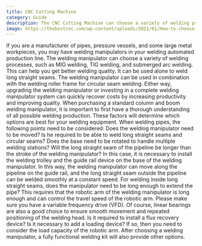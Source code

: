 ```yaml
---
title: CNC Cutting Machine
category: Guide
description: The CNC Cutting Machine can choose a variety of welding processes, such as MIG welding, TIG welding, and submerged arc welding. This can help you get better welding quality. It can be used alone to weld long straight seams. The welding manipulator can be used in combination with the welding roller frame for circular seam welding. Either way, upgrading the welding manipulator or investing in a complete welding manipulator system can quickly recover costs by increasing productivity and improving quality.
image: https://thebestcnc.com/wp-content/uploads/2021/01/How-to-choose-a-welding-manipulator.jpg
---
```


If you are a manufacturer of pipes, pressure vessels, and some large metal workpieces, you may have welding manipulators in your welding automated production line.
The welding manipulator can choose a variety of welding processes, such as MIG welding, TIG welding, and submerged arc welding. This can help you get better welding quality. It can be used alone to weld long straight seams. The welding manipulator can be used in combination with the welding roller frame for circular seam welding. Either way, upgrading the welding manipulator or investing in a complete welding manipulator system can quickly recover costs by increasing productivity and improving quality.
When purchasing a standard column and boom welding manipulator, it is important to first have a thorough understanding of all possible welding production. These factors will determine which options are best for your welding equipment.
When welding pipes, the following points need to be considered:
Does the welding manipulator need to be moved? Is he required to be able to weld long straight seams and circular seams? Does the base need to be rotated to handle multiple welding stations?
Will the long straight seam of the pipeline be longer than the stroke of the welding manipulator? In this case, it is necessary to install the welding trolley and the guide rail device on the base of the welding manipulator. In this way, the welding manipulator can move along the pipeline on the guide rail, and the long straight seam outside the pipeline can be welded smoothly at a constant speed.
For welding inside long straight seams, does the manipulator need to be long enough to extend the pipe? This requires that the robotic arm of the welding manipulator is long enough and can control the travel speed of the robotic arm. Please make sure you have a variable frequency drive (VFD). Of course, linear bearings are also a good choice to ensure smooth movement and repeated positioning of the welding head.
Is it required to install a flux recovery device? Is it necessary to add a loading device? If so, then you need to consider the load capacity of the robotic arm.
After choosing a welding manipulator, a fully functional welding kit will also provide other options.